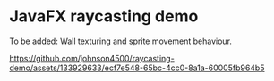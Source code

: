 # JavaFX raycasting demo
To be added: Wall texturing and sprite movement behaviour.

https://github.com/johnson4500/raycasting-demo/assets/133929633/ecf7e548-65bc-4cc0-8a1a-60005fb964b5
